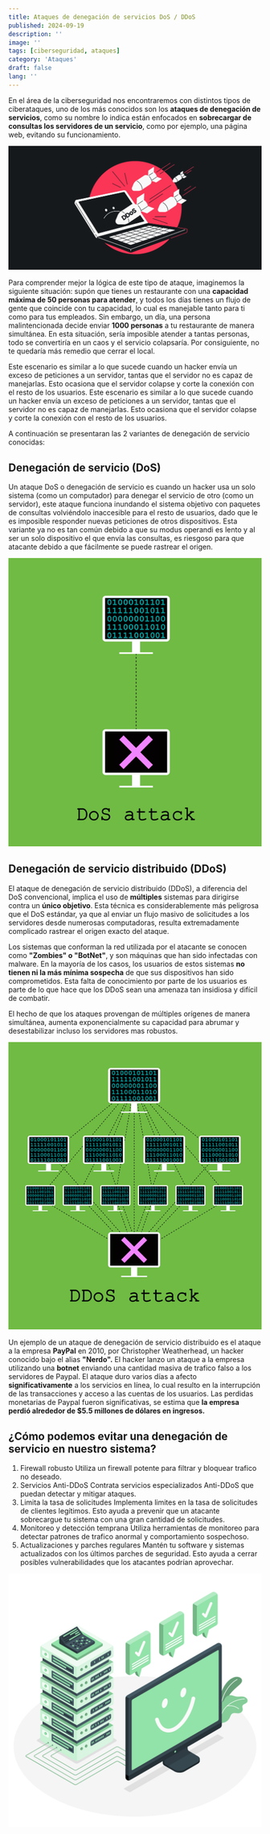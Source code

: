 ```yaml
---
title: Ataques de denegación de servicios DoS / DDoS
published: 2024-09-19
description: ''
image: ''
tags: [ciberseguridad, ataques]
category: 'Ataques'
draft: false 
lang: ''
---
```



En el área de la ciberseguridad nos encontraremos con distintos tipos de ciberataques, uno de los más conocidos son los **ataques de denegación de servicios**, como su nombre lo indica están enfocados en **sobrecargar de consultas los servidores de un servicio**, como por ejemplo, una página web, evitando su funcionamiento.

![DDoS1](img/How_to_stop_DDoS_attacks_hero.png)

Para comprender mejor la lógica de este tipo de ataque, imaginemos la siguiente situación: supón que tienes un restaurante con una **capacidad máxima de 50 personas para atender**, y todos los días tienes un flujo de gente que coincide con tu capacidad, lo cual es manejable tanto para ti como para tus empleados. Sin embargo, un día, una persona malintencionada decide enviar **1000 personas** a tu restaurante de manera simultánea. En esta situación, sería imposible atender a tantas personas, todo se convertiría en un caos y el servicio colapsaría. Por consiguiente, no te quedaría más remedio que cerrar el local.

Este escenario es similar a lo que sucede cuando un hacker envía un exceso de peticiones a un servidor, tantas que el servidor no es capaz de manejarlas. Esto ocasiona que el servidor colapse y corte la conexión con el resto de los usuarios.
Este escenario es similar a lo que sucede cuando un hacker envía un exceso de peticiones a un servidor, tantas que el servidor no es capaz de manejarlas. Esto ocasiona que el servidor colapse y corte la conexión con el resto de los usuarios.

A continuación se presentaran las 2 variantes de denegación de servicio conocidas:

## Denegación de servicio (DoS)

Un ataque DoS o denegación de servicio es cuando un hacker usa un solo sistema (como un computador) para denegar el servicio de otro (como un servidor), este ataque funciona inundando el sistema objetivo con paquetes de consultas volviéndolo inaccesible para el resto de usuarios, dado que le es imposible responder nuevas peticiones de otros dispositivos.
Esta variante ya no es tan común debido a que su modus operandi es lento y al ser un solo dispositivo el que envía las consultas, es riesgoso para que atacante debido a que fácilmente se puede rastrear el origen.

![DoS1](img/dos-vs-ddos_card%20-%20copia.png)

## Denegación de servicio distribuido (DDoS)

El ataque de denegación de servicio distribuido (DDoS), a diferencia del DoS convencional, implica el uso de **múltiples** sistemas para dirigirse contra un **único objetivo**. Esta técnica es considerablemente más peligrosa que el DoS estándar, ya que al enviar un flujo masivo de solicitudes a los servidores desde numerosas computadoras, resulta extremadamente complicado rastrear el origen exacto del ataque.

Los sistemas que conforman la red utilizada por el atacante se conocen como **"Zombies" o "BotNet"**, y son máquinas que han sido infectadas con malware. En la mayoría de los casos, los usuarios de estos sistemas **no tienen ni la más mínima sospecha** de que sus dispositivos han sido comprometidos. Esta falta de conocimiento por parte de los usuarios es parte de lo que hace que los DDoS sean una amenaza tan insidiosa y difícil de combatir.

El hecho de que los ataques provengan de múltiples orígenes de manera simultánea, aumenta exponencialmente su capacidad para abrumar y desestabilizar incluso los servidores mas robustos.

![DoS2](img/dos-vs-ddos_card.png)

Un ejemplo de un ataque de denegación de servicio distribuido es el ataque a la empresa **PayPal** en 2010, por Christopher Weatherhead, un hacker conocido bajo el alias **"Nerdo".**
El hacker lanzo un ataque a la empresa utilizando una **botnet** enviando una cantidad masiva de trafico falso a los servidores de Paypal.
El ataque duro varios días a afecto **significativamente** a los servicios en línea, lo cual resulto en la interrupción de las transacciones y acceso a las cuentas de los usuarios.
Las perdidas monetarias de Paypal fueron significativas, se estima que **la empresa perdió alrededor de $5.5 millones de dólares en ingresos.**


## ¿Cómo podemos evitar una denegación de servicio en nuestro sistema?

1. Firewall robusto
Utiliza un firewall potente para filtrar y bloquear trafico no deseado. 
2. Servicios Anti-DDoS
Contrata servicios especializados Anti-DDoS que puedan detectar y mitigar ataques.
3. Limita la tasa de solicitudes
Implementa limites en la tasa de solicitudes de clientes legítimos. Esto ayuda a prevenir que un atacante sobrecargue tu sistema con una gran cantidad de solicitudes.
4. Monitoreo y detección temprana
Utiliza herramientas de monitoreo para detectar patrones de trafico anormal y comportamiento sospechoso.
5. Actualizaciones y parches regulares
Mantén tu software y sistemas actualizados con los últimos parches de seguridad. Esto ayuda a cerrar posibles vulnerabilidades que los atacantes podrían aprovechar.

![DoS3](img/Server_status_amico.png)

